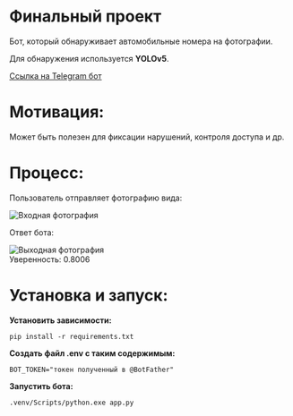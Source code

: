 # Финальный проект

Бот, который обнаруживает автомобильные номера на фотографии.

Для обнаружения используется **YOLOv5**.

[Ссылка на Telegram бот](https://t.me/bh_hw6_bot)

# Мотивация:

Может быть полезен для фиксации нарушений, контроля доступа и др.

# Процесс:

Пользователь отправляет фотографию вида:

![Входная фотография](/example/input.png "Входная фотография")

Ответ бота:

![Выходная фотография](/example/output.png "Выходная фотография")<br>
Уверенность: 0.8006

# Установка и запуск:

**Установить зависимости:**

```pip install -r requirements.txt```

**Создать файл .env с таким содержимым:**

```BOT_TOKEN="токен полученный в @BotFather"```

**Запустить бота:**

```.venv/Scripts/python.exe app.py```